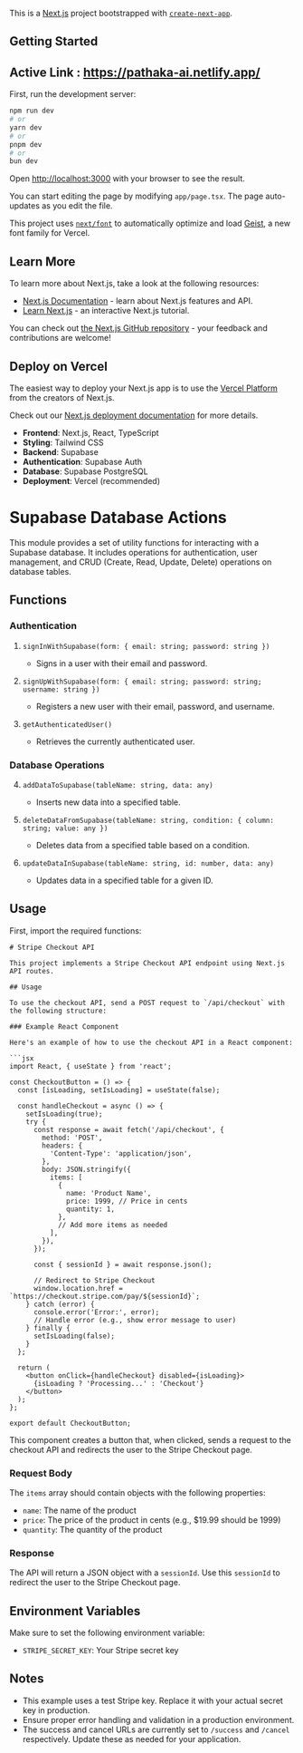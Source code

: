 This is a [Next.js](https://nextjs.org) project bootstrapped with [`create-next-app`](https://nextjs.org/docs/app/api-reference/cli/create-next-app).

## Getting Started

## Active Link : https://pathaka-ai.netlify.app/

First, run the development server:

```bash
npm run dev
# or
yarn dev
# or
pnpm dev
# or
bun dev
```

Open [http://localhost:3000](http://localhost:3000) with your browser to see the result.

You can start editing the page by modifying `app/page.tsx`. The page auto-updates as you edit the file.

This project uses [`next/font`](https://nextjs.org/docs/app/building-your-application/optimizing/fonts) to automatically optimize and load [Geist](https://vercel.com/font), a new font family for Vercel.

## Learn More

To learn more about Next.js, take a look at the following resources:

- [Next.js Documentation](https://nextjs.org/docs) - learn about Next.js features and API.
- [Learn Next.js](https://nextjs.org/learn) - an interactive Next.js tutorial.

You can check out [the Next.js GitHub repository](https://github.com/vercel/next.js) - your feedback and contributions are welcome!

## Deploy on Vercel

The easiest way to deploy your Next.js app is to use the [Vercel Platform](https://vercel.com/new?utm_medium=default-template&filter=next.js&utm_source=create-next-app&utm_campaign=create-next-app-readme) from the creators of Next.js.

Check out our [Next.js deployment documentation](https://nextjs.org/docs/app/building-your-application/deploying) for more details.

- **Frontend**: Next.js, React, TypeScript
- **Styling**: Tailwind CSS
- **Backend**: Supabase
- **Authentication**: Supabase Auth
- **Database**: Supabase PostgreSQL
- **Deployment**: Vercel (recommended)

# Supabase Database Actions

This module provides a set of utility functions for interacting with a Supabase database. It includes operations for authentication, user management, and CRUD (Create, Read, Update, Delete) operations on database tables.

## Functions

### Authentication

1. `signInWithSupabase(form: { email: string; password: string })`

   - Signs in a user with their email and password.

2. `signUpWithSupabase(form: { email: string; password: string; username: string })`

   - Registers a new user with their email, password, and username.

3. `getAuthenticatedUser()`
   - Retrieves the currently authenticated user.

### Database Operations

4. `addDataToSupabase(tableName: string, data: any)`

   - Inserts new data into a specified table.

5. `deleteDataFromSupabase(tableName: string, condition: { column: string; value: any })`

   - Deletes data from a specified table based on a condition.

6. `updateDataInSupabase(tableName: string, id: number, data: any)`
   - Updates data in a specified table for a given ID.

## Usage

First, import the required functions:

````
# Stripe Checkout API

This project implements a Stripe Checkout API endpoint using Next.js API routes.

## Usage

To use the checkout API, send a POST request to `/api/checkout` with the following structure:

### Example React Component

Here's an example of how to use the checkout API in a React component:

```jsx
import React, { useState } from 'react';

const CheckoutButton = () => {
  const [isLoading, setIsLoading] = useState(false);

  const handleCheckout = async () => {
    setIsLoading(true);
    try {
      const response = await fetch('/api/checkout', {
        method: 'POST',
        headers: {
          'Content-Type': 'application/json',
        },
        body: JSON.stringify({
          items: [
            {
              name: 'Product Name',
              price: 1999, // Price in cents
              quantity: 1,
            },
            // Add more items as needed
          ],
        }),
      });

      const { sessionId } = await response.json();

      // Redirect to Stripe Checkout
      window.location.href = `https://checkout.stripe.com/pay/${sessionId}`;
    } catch (error) {
      console.error('Error:', error);
      // Handle error (e.g., show error message to user)
    } finally {
      setIsLoading(false);
    }
  };

  return (
    <button onClick={handleCheckout} disabled={isLoading}>
      {isLoading ? 'Processing...' : 'Checkout'}
    </button>
  );
};

export default CheckoutButton;
````

This component creates a button that, when clicked, sends a request to the checkout API and redirects the user to the Stripe Checkout page.

### Request Body

The `items` array should contain objects with the following properties:

- `name`: The name of the product
- `price`: The price of the product in cents (e.g., $19.99 should be 1999)
- `quantity`: The quantity of the product

### Response

The API will return a JSON object with a `sessionId`. Use this `sessionId` to redirect the user to the Stripe Checkout page.

## Environment Variables

Make sure to set the following environment variable:

- `STRIPE_SECRET_KEY`: Your Stripe secret key

## Notes

- This example uses a test Stripe key. Replace it with your actual secret key in production.
- Ensure proper error handling and validation in a production environment.
- The success and cancel URLs are currently set to `/success` and `/cancel` respectively. Update these as needed for your application.
